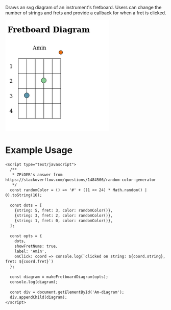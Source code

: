 Draws an svg diagram of an instrument's fretboard. Users can change the number of strings and frets and provide a callback for when a fret is clicked.

![screenshot](fretboard-diagram-screenshot.png)

# Example Usage

```
<script type="text/javascript">
  /**
   * ZPiDER's answer from https://stackoverflow.com/questions/1484506/random-color-generator
   */
  const randomColor = () => '#' + ((1 << 24) * Math.random() | 0).toString(16);

  const dots = [
    {string: 5, fret: 3, color: randomColor()},
    {string: 3, fret: 2, color: randomColor()},
    {string: 1, fret: 0, color: randomColor()},
  ];

  const opts = {
    dots,
    showFretNums: true,
    label: 'Amin',
    onClick: coord => console.log(`clicked on string: ${coord.string}, fret: ${coord.fret}`)
  };

  const diagram = makeFretboardDiagram(opts);
  console.log(diagram);

  const div = document.getElementById('Am-diagram');
  div.appendChild(diagram);
</script>
```
